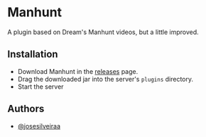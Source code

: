 
# Manhunt

A plugin based on Dream's Manhunt videos, but a little improved.


## Installation 

- Download Manhunt in the [releases](https://github.com/josesilveiraa/manhunt/releases) page.
- Drag the downloaded jar into the server's `plugins` directory.
- Start the server

    
## Authors

- [@josesilveiraa](https://www.github.com/josesilveiraa)

  
